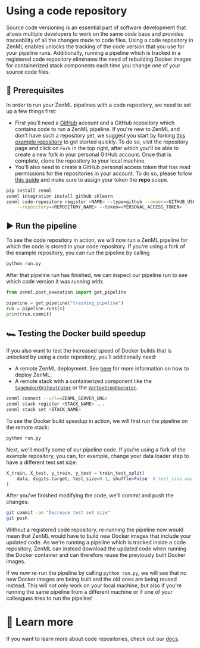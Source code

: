 # Using a code repository

Source code versioning is an essential part of software development that allows multiple
developers to work on the same code base and provides traceability of all the changes made
to code files.
Using a code repository in ZenML enables unlocks the tracking of the code version that you
use for your pipeline runs. Additionally, running a pipeline which is tracked in a registered code
repository eliminates the need of rebuilding Docker images for containerized stack components each
time you change one of your source code files.

## 📄 Prerequisites

In order to run your ZenML pipelines with a code repository, we need to set up a 
few things first:

* First you'll need a [GitHub](https://github.com) account and a GitHub repository
which contains code to run a ZenML pipeline. If you're new to ZenML and don't have such
a repository yet, we suggest you start by forking
[this example repository](https://github.com/zenml-io/code-repository-example) to get
started quickly. To do so, visit the repository page and click on `Fork` in the top right,
after which you'll be able to create a new fork in your personal GitHub account. Once that
is complete, clone the repository to your local machine.
* You'll also need to create a GitHub personal access token that has read permissions for
the repositories in your account. To do so, please follow [this guide](https://docs.github.com/en/authentication/keeping-your-account-and-data-secure/creating-a-personal-access-token) 
and make sure to assign your token the **repo** scope.

```bash
pip install zenml
zenml integration install github sklearn
zenml code-repository register <NAME> --type=github --owner=<GITHUB_USERNAME> \
    --repository=<REPOSITORY_NAME> --token=<PERSONAL_ACCESS_TOKEN>
```

## ▶️ Run the pipeline

To see the code repository in action, we will now run a ZenML pipeline for which the
code is stored in your code repository. If you're using a fork of the example repository,
you can run the pipeline by calling
```bash
python run.py
```

After that pipeline run has finished, we can inspect our pipeline run to see which code version
it was running with:
```python
from zenml.post_execution import get_pipeline

pipeline = get_pipeline("training_pipeline")
run = pipeline.runs[0]
print(run.commit)
```

## 🏎️ Testing the Docker build speedup

If you also want to test the increased speed of Docker builds that is unlocked by using a
code repository, you'll additionally need:
* A remote ZenML deployment. See [here](https://docs.zenml.io/getting-started/deploying-zenml#deploying-zenml-in-the-cloud-remote-deployment-of-the-http-server-and-database) 
for more information on how to deploy ZenML.
* A remote stack with a containerized component like the
[`SagemakerOrchestrator`](https://docs.zenml.io/component-gallery/orchestrators/sagemaker)
or the [`VertexStepOperator`](https://docs.zenml.io/component-gallery/step-operators/vertex).


```bash
zenml connect --url=<ZENML_SERVER_URL>
zenml stack register <STACK_NAME> ...
zenml stack set <STACK_NAME>
```

To see the Docker build speedup in action, we will first run the pipeline on the remote stack:
```bash
python run.py
```

Next, we'll modify some of our pipeline code. If you're using a fork of the example repository,
you can, for example, change your data loader step to have a different test set size:
```python
X_train, X_test, y_train, y_test = train_test_split(
    data, digits.target, test_size=0.1, shuffle=False  # test_size was 0.2 before
)
```

After you've finished modifying the code, we'll commit and push the changes:
```bash
git commit -am "Decrease test set size"
git push
```

Without a registered code repository, re-running the pipeline now would mean that ZenML
would have to build new Docker images that include your updated code. As we're running a pipeline
which is tracked inside a code repository, ZenML can instead download the updated code
when running the Docker container and can therefore reuse the previously built Docker images.

If we now re-run the pipeline by calling `python run.py`, we will see that no new
Docker images are being built and the old ones are being reused instead. This will not only
work on your local machine, but also if you're running the same pipeline from a different machine
or if one of your colleagues tries to run the pipeline!

# 📜 Learn more

If you want to learn more about code repositories, check out our
[docs](https://docs.zenml.io/advanced-guide/practical-mlops/code-repositories).
